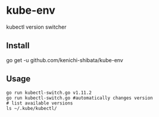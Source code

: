 # kube-env
kubectl version switcher

Install 
--------
go get -u github.com/kenichi-shibata/kube-env

Usage
-------
```
go run kubectl-switch.go v1.11.2
go run kubectl-switch.go #automatically changes version
# list available versions
ls ~/.kube/kubectl/
```
